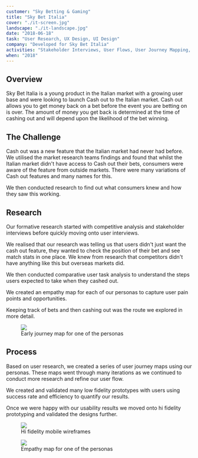 ```yaml
---
customer: "Sky Betting & Gaming"
title: "Sky Bet Italia"
cover: "./it-screen.jpg"
landscape: "./it-landscape.jpg"
date: "2018-06-18"
task: "User Research, UX Design, UI Design"
company: "Developed for Sky Bet Italia"
activities: "Stakeholder Interviews, User Flows, User Journey Mapping, Usability Testing, Remote Testing, UX Design, Prototyping"
when: "2018"
---
```


## Overview
Sky Bet Italia is a young product in the Italian market with a growing user base and were looking to launch Cash out to the Italian market. 
Cash out allows you to get money back on a bet before the event you are betting on is over. The amount of money you get back is determined at the time of cashing out and will depend upon the likelihood of the bet winning.

## The Challenge

Cash out was a new feature that the Italian market had never had before. We utilised the market research teams findings and found that whilst the Italian market didn't have access to Cash out their bets, consumers were aware of the feature from outside markets. There were many variations of Cash out features and many names for this.

We then conducted research to find out what consumers knew and how they saw this working.

## Research

Our formative research started with competitive analysis and stakeholder interviews before quickly moving onto user interviews. 

We realised that our research was telling us that users didn't just want the cash out feature, they wanted to check the position of their bet and see match stats in one place.
We knew from research that competitors didn't have anything like this but overseas markets did. 

We then conducted comparative user task analysis to understand the steps users expected to take when they cashed out.

We created an empathy map for each of our personas to capture user pain points and opportunities. 

Keeping track of bets and then cashing out was the route we explored in more detail.

<figure class="figure">
  <img src="./it-user-map.png">
  <figcaption>Early journey map for one of the personas</figcaption>
</figure>

## Process

Based on user research, we created a series of user journey maps using our personas. These maps went through many iterations as we continued to conduct more research and refine our user flow.

We created and validated many low fidelity prototypes with users using success rate and efficiency to quantify our results.

Once we were happy with our usability results we moved onto hi fidelity prototyping and validated the designs further.

<section class="figure-container">

  <figure class="figure figure__double">
    <img src="./it-wireframes.png">
    <figcaption>Hi fidelity mobile wireframes</figcaption>
  </figure>

  <figure class="figure figure__double">
    <img src="./it-empathy.png">
    <figcaption>Empathy map for one of the personas</figcaption>
  </figure>

</section>
